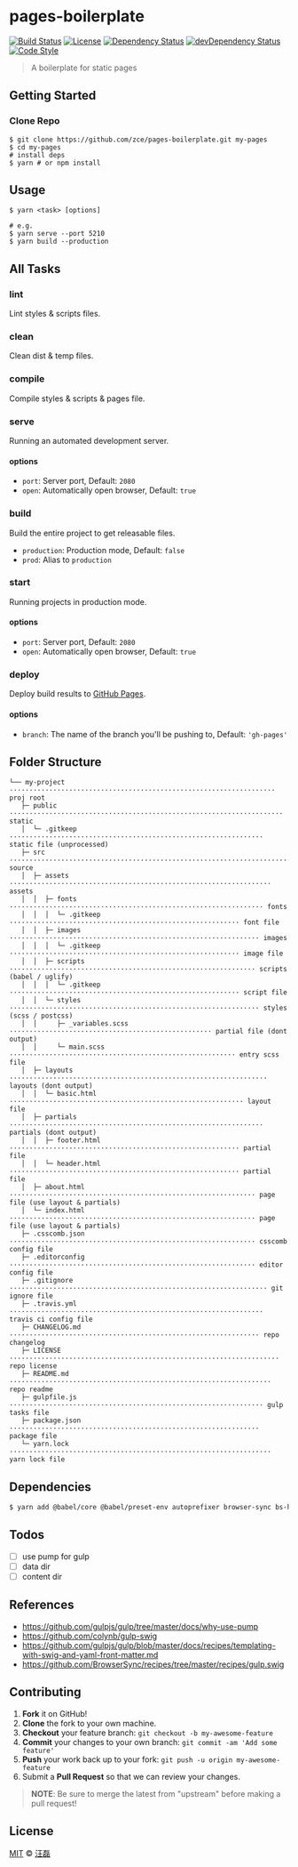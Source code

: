 # pages-boilerplate

[![Build Status][travis-image]][travis-url]
[![License][license-image]][license-url]
[![Dependency Status][dependency-image]][dependency-url]
[![devDependency Status][devdependency-image]][devdependency-url]
[![Code Style][style-image]][style-url]

> A boilerplate for static pages

## Getting Started

### Clone Repo

```shell
$ git clone https://github.com/zce/pages-boilerplate.git my-pages
$ cd my-pages
# install deps
$ yarn # or npm install
```

## Usage

```shell
$ yarn <task> [options]

# e.g.
$ yarn serve --port 5210
$ yarn build --production
```

## All Tasks

### lint

Lint styles & scripts files.

### clean

Clean dist & temp files.

### compile

Compile styles & scripts & pages file.

### serve

Running an automated development server.

#### options

- `port`: Server port, Default: `2080`
- `open`: Automatically open browser, Default: `true`

### build

Build the entire project to get releasable files.

- `production`: Production mode, Default: `false`
- `prod`: Alias to `production`

### start

Running projects in production mode.

#### options

- `port`: Server port, Default: `2080`
- `open`: Automatically open browser, Default: `true`

### deploy

Deploy build results to [GitHub Pages](https://pages.github.com).

#### options

- `branch`: The name of the branch you'll be pushing to, Default: `'gh-pages'`

## Folder Structure

```
└── my-project ··································································· proj root
   ├─ public ····································································· static
   │  └─ .gitkeep ································································ static file (unprocessed)
   ├─ src ········································································ source
   │  ├─ assets ·································································· assets
   │  │  ├─ fonts ································································ fonts
   │  │  │  └─ .gitkeep ·························································· font file
   │  │  ├─ images ······························································· images
   │  │  │  └─ .gitkeep ·························································· image file
   │  │  ├─ scripts ······························································ scripts (babel / uglify)
   │  │  │  └─ .gitkeep ·························································· script file
   │  │  └─ styles ······························································· styles (scss / postcss)
   │  │     ├─ _variables.scss ··················································· partial file (dont output)
   │  │     └─ main.scss ························································· entry scss file
   │  ├─ layouts ································································· layouts (dont output)
   │  │  └─ basic.html ··························································· layout file
   │  ├─ partials ································································ partials (dont output)
   │  │  ├─ footer.html ·························································· partial file
   │  │  └─ header.html ·························································· partial file
   │  ├─ about.html ······························································ page file (use layout & partials)
   │  └─ index.html ······························································ page file (use layout & partials)
   ├─ .csscomb.json ······························································ csscomb config file
   ├─ .editorconfig ······························································ editor config file
   ├─ .gitignore ································································· git ignore file
   ├─ .travis.yml ································································ travis ci config file
   ├─ CHANGELOG.md ······························································· repo changelog
   ├─ LICENSE ···································································· repo license
   ├─ README.md ·································································· repo readme
   ├─ gulpfile.js ································································ gulp tasks file
   ├─ package.json ······························································· package file
   └─ yarn.lock ·································································· yarn lock file
```

## Dependencies

```sh
$ yarn add @babel/core @babel/preset-env autoprefixer browser-sync bs-html-injector csscomb cssnano del gulp gulp-babel gulp-gh-pages gulp-htmlmin gulp-if gulp-imagemin gulp-load-plugins gulp-plumber gulp-postcss gulp-sass gulp-size gulp-swig gulp-uglify gulp-useref minimist standard --dev
```

## Todos

- [ ] use pump for gulp
- [ ] data dir
- [ ] content dir

## References

- https://github.com/gulpjs/gulp/tree/master/docs/why-use-pump
- https://github.com/colynb/gulp-swig
- https://github.com/gulpjs/gulp/blob/master/docs/recipes/templating-with-swig-and-yaml-front-matter.md
- https://github.com/BrowserSync/recipes/tree/master/recipes/gulp.swig

## Contributing

1. **Fork** it on GitHub!
2. **Clone** the fork to your own machine.
3. **Checkout** your feature branch: `git checkout -b my-awesome-feature`
4. **Commit** your changes to your own branch: `git commit -am 'Add some feature'`
5. **Push** your work back up to your fork: `git push -u origin my-awesome-feature`
6. Submit a **Pull Request** so that we can review your changes.

> **NOTE**: Be sure to merge the latest from "upstream" before making a pull request!

## License

[MIT](LICENSE) &copy; [汪磊](https://zce.me)



[travis-image]: https://travis-ci.org/zce/pages-boilerplate.svg?branch=master
[travis-url]: https://travis-ci.org/zce/pages-boilerplate
[license-image]: https://img.shields.io/github/license/zce/pages-boilerplate.svg
[license-url]: https://github.com/zce/pages-boilerplate/blob/master/LICENSE
[dependency-image]: https://img.shields.io/david/zce/pages-boilerplate.svg
[dependency-url]: https://david-dm.org/zce/pages-boilerplate
[devdependency-image]: https://img.shields.io/david/dev/zce/pages-boilerplate.svg
[devdependency-url]: https://david-dm.org/zce/pages-boilerplate?type=dev
[style-image]: https://img.shields.io/badge/code_style-standard-brightgreen.svg
[style-url]: http://standardjs.com
